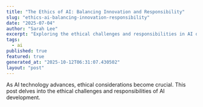 ```yaml
---
title: "The Ethics of AI: Balancing Innovation and Responsibility"
slug: "ethics-ai-balancing-innovation-responsibility"
date: "2025-07-04"
author: "Sarah Lee"
excerpt: "Exploring the ethical challenges and responsibilities in AI development."
tags:
  - ai
published: true
featured: true
generated_at: "2025-10-12T06:31:07.430502"
layout: "post"
---
```


As AI technology advances, ethical considerations become crucial. This post delves into the ethical challenges and responsibilities of AI development.